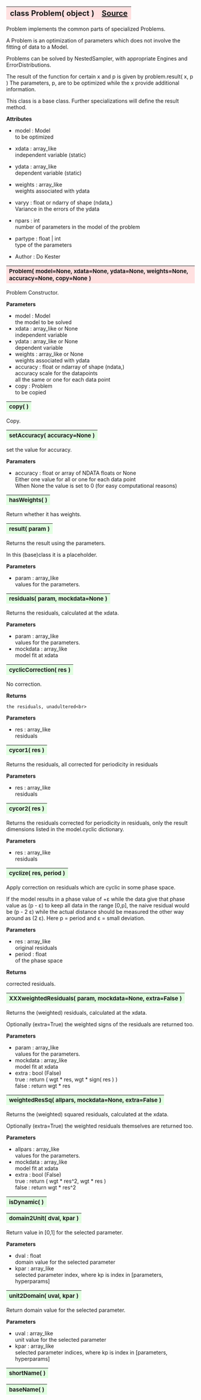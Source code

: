 ---
---
<br><br><br>

<a name="Problem"></a>
<table><thead style="background-color:#FFE0E0; width:100%; font-size:20px"><tr><th style="text-align:left">
<strong>class Problem(</strong> object )</th><th style="text-align:right"><a href=https://github.com/dokester/BayesicFitting/blob/master/BayesicFitting/source/Problem.py target=_blank>Source</a></th></tr></thead></table>
<p>

Problem implements the common parts of specialized Problems.

A Problem is an optimization of parameters which does not involve
the fitting of data to a Model.

Problems can be solved by NestedSampler, with appropriate Engines and
ErrorDistributions.

The result of the function for certain x and p is given by
problem.result( x, p )
The parameters, p, are to be optimized while the x provide additional
information.

This class is a base class. Further specializations will define the
result method.

<b>Attributes</b>

* model  :  Model<br>
    to be optimized<br>
* xdata  :  array_like<br>
    independent variable (static)<br>
* ydata  :  array_like<br>
    dependent variable (static)<br>
* weights  :  array_like<br>
    weights associated with ydata<br>
* varyy  :  float or ndarry of shape (ndata,)<br>
    Variance in the errors of the ydata<br>
* npars  :  int<br>
    number of parameters in the model of the problem<br>
* partype  :  float | int<br>
    type of the parameters<br>


* Author  :          Do Kester<br>


<a name="Problem"></a>
<table><thead style="background-color:#FFE0E0; width:100%; font-size:15px"><tr><th style="text-align:left">
<strong>Problem(</strong> model=None, xdata=None, ydata=None, weights=None,
 accuracy=None, copy=None )
</th></tr></thead></table>
<p>

Problem Constructor.

<b>Parameters</b>

* model  :  Model<br>
    the model to be solved<br>
* xdata  :  array_like or None<br>
    independent variable<br>
* ydata  :  array_like or None<br>
    dependent variable<br>
* weights  :  array_like or None<br>
    weights associated with ydata<br>
* accuracy  :  float or ndarray of shape (ndata,)<br>
    accuracy scale for the datapoints<br>
    all the same or one for each data point<br>
* copy  :  Problem<br>
    to be copied<br>


<a name="copy"></a>
<table><thead style="background-color:#E0FFE0; width:100%; font-size:15px"><tr><th style="text-align:left">
<strong>copy(</strong> )
</th></tr></thead></table>
<p>

Copy.


<a name="setAccuracy"></a>
<table><thead style="background-color:#E0FFE0; width:100%; font-size:15px"><tr><th style="text-align:left">
<strong>setAccuracy(</strong> accuracy=None ) 
</th></tr></thead></table>
<p>

set the value for accuracy.

<b>Paramaters</b>

* accuracy  :  float or array of NDATA floats or None<br>
    Either one value for all or one for each data point<br>
    When None the value is set to 0 (for easy computational reasons)

<a name="hasWeights"></a>
<table><thead style="background-color:#E0FFE0; width:100%; font-size:15px"><tr><th style="text-align:left">
<strong>hasWeights(</strong> )
</th></tr></thead></table>
<p>
Return whether it has weights. 

<a name="result"></a>
<table><thead style="background-color:#E0FFE0; width:100%; font-size:15px"><tr><th style="text-align:left">
<strong>result(</strong> param )
</th></tr></thead></table>
<p>

Returns the result using the parameters.

In this (base)class it is a placeholder.

<b>Parameters</b>

* param  :  array_like<br>
    values for the parameters.<br>


<a name="residuals"></a>
<table><thead style="background-color:#E0FFE0; width:100%; font-size:15px"><tr><th style="text-align:left">
<strong>residuals(</strong> param, mockdata=None ) 
</th></tr></thead></table>
<p>

Returns the residuals, calculated at the xdata.

<b>Parameters</b>

* param  :  array_like<br>
    values for the parameters.<br>
* mockdata  :  array_like<br>
    model fit at xdata<br>


<a name="cyclicCorrection"></a>
<table><thead style="background-color:#E0FFE0; width:100%; font-size:15px"><tr><th style="text-align:left">
<strong>cyclicCorrection(</strong> res )
</th></tr></thead></table>
<p>

No correction.

<b>Returns </b>

    the residuals, unadultered<br>

<b>Parameters</b>

* res  :  array_like<br>
    residuals<br>


<a name="cycor1"></a>
<table><thead style="background-color:#E0FFE0; width:100%; font-size:15px"><tr><th style="text-align:left">
<strong>cycor1(</strong> res )
</th></tr></thead></table>
<p>

Returns the residuals, all corrected for periodicity in residuals

<b>Parameters</b>

* res  :  array_like<br>
    residuals<br>


<a name="cycor2"></a>
<table><thead style="background-color:#E0FFE0; width:100%; font-size:15px"><tr><th style="text-align:left">
<strong>cycor2(</strong> res )
</th></tr></thead></table>
<p>

Returns the residuals corrected for periodicity in residuals, only
the result dimensions listed in the model.cyclic dictionary.

<b>Parameters</b>

* res  :  array_like<br>
    residuals<br>


<a name="cyclize"></a>
<table><thead style="background-color:#E0FFE0; width:100%; font-size:15px"><tr><th style="text-align:left">
<strong>cyclize(</strong> res, period ) 
</th></tr></thead></table>
<p>

Apply correction on residuals which are cyclic in some
phase space.

If the model results in a phase value of +&epsilon;
while the data give that phase value as (p - &epsilon;)
to keep all data in the range [0,p], the naive residual
would be (p - 2 &epsilon;) while the actual distance should
be measured the other way around as (2 &epsilon;).
Here p = period and &epsilon; = small deviation.

<b>Parameters</b>

* res  :  array_like<br>
    original residuals<br>
* period  :  float<br>
    of the phase space<br>

<b>Returns</b>

corrected residuals.

<a name="XXXweightedResiduals"></a>
<table><thead style="background-color:#E0FFE0; width:100%; font-size:15px"><tr><th style="text-align:left">
<strong>XXXweightedResiduals(</strong> param, mockdata=None, extra=False ) 
</th></tr></thead></table>
<p>

Returns the (weighted) residuals, calculated at the xdata.

Optionally (extra=True) the weighted signs of the residuals are returned too.

<b>Parameters</b>

* param  :  array_like<br>
    values for the parameters.<br>
* mockdata  :  array_like<br>
    model fit at xdata<br>
* extra  :  bool (False)<br>
    true  : return ( wgt * res, wgt * sign( res ) )<br>
    false : return wgt * res

<a name="weightedResSq"></a>
<table><thead style="background-color:#E0FFE0; width:100%; font-size:15px"><tr><th style="text-align:left">
<strong>weightedResSq(</strong> allpars, mockdata=None, extra=False ) 
</th></tr></thead></table>
<p>

Returns the (weighted) squared residuals, calculated at the xdata.

Optionally (extra=True) the weighted residuals themselves are returned too.

<b>Parameters</b>

* allpars  :  array_like<br>
    values for the parameters.<br>
* mockdata  :  array_like<br>
    model fit at xdata<br>
* extra  :  bool (False)<br>
    true  : return ( wgt * res^2, wgt * res )<br>
    false : return wgt * res^2

<a name="isDynamic"></a>
<table><thead style="background-color:#E0FFE0; width:100%; font-size:15px"><tr><th style="text-align:left">
<strong>isDynamic(</strong> ) 
</th></tr></thead></table>
<p>
<a name="domain2Unit"></a>
<table><thead style="background-color:#E0FFE0; width:100%; font-size:15px"><tr><th style="text-align:left">
<strong>domain2Unit(</strong> dval, kpar ) 
</th></tr></thead></table>
<p>

Return value in [0,1] for the selected parameter.

<b>Parameters</b>

* dval  :  float<br>
    domain value for the selected parameter<br>
* kpar  :  array_like<br>
    selected parameter index, where kp is index in [parameters, hyperparams]

<a name="unit2Domain"></a>
<table><thead style="background-color:#E0FFE0; width:100%; font-size:15px"><tr><th style="text-align:left">
<strong>unit2Domain(</strong> uval, kpar ) 
</th></tr></thead></table>
<p>

Return domain value for the selected parameter.

<b>Parameters</b>

* uval  :  array_like<br>
    unit value for the selected parameter<br>
* kpar  :  array_like<br>
    selected parameter indices, where kp is index in [parameters, hyperparams]

<a name="shortName"></a>
<table><thead style="background-color:#E0FFE0; width:100%; font-size:15px"><tr><th style="text-align:left">
<strong>shortName(</strong> ) 
</th></tr></thead></table>
<p>
<a name="baseName"></a>
<table><thead style="background-color:#E0FFE0; width:100%; font-size:15px"><tr><th style="text-align:left">
<strong>baseName(</strong> ) 
</th></tr></thead></table>
<p>
